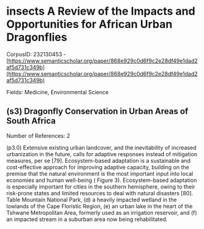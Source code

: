 # insects A Review of the Impacts and Opportunities for African Urban Dragonflies

CorpusID: 232130453 - [https://www.semanticscholar.org/paper/868e929c0d6f9c2e28df49e1dad2af5d731c349b](https://www.semanticscholar.org/paper/868e929c0d6f9c2e28df49e1dad2af5d731c349b)

Fields: Medicine, Environmental Science

## (s3) Dragonfly Conservation in Urban Areas of South Africa
Number of References: 2

(p3.0) Extensive existing urban landcover, and the inevitability of increased urbanization in the future, calls for adaptive responses instead of mitigation measures, per se [79]. Ecosystem-based adaptation is a sustainable and cost-effective approach for improving adaptive capacity, building on the premise that the natural environment is the most important input into local economies and human well-being ( Figure 3). Ecosystem-based adaptation is especially important for cities in the southern hemisphere, owing to their risk-prone states and limited resources to deal with natural disasters [80].  Table Mountain National Park, (d) a heavily impacted wetland in the lowlands of the Cape Floristic Region, (e) an urban lake in the heart of the Tshwane Metropolitan Area, formerly used as an irrigation reservoir, and (f) an impacted stream in a suburban area now being rehabilitated.
